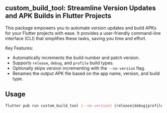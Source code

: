 ## custom_build_tool: Streamline Version Updates and APK Builds in Flutter Projects

This package empowers you to automate version updates and build APKs for your Flutter projects with ease. It provides a user-friendly command-line interface (CLI) that simplifies these tasks, saving you time and effort.

Key Features:

- Automatically increments the build number and patch version.
- Supports `release`, `debug`, and `profile` build types.
- Optionally skips version incrementing with the `--no-version` flag.
- Renames the output APK file based on the app name, version, and build type.

## Usage

```sh
flutter pub run custom_build_tool [--no-version] [release|debug|profile]
